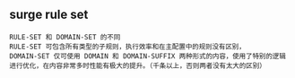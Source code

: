 ## surge rule set

```text
RULE-SET 和 DOMAIN-SET 的不同
RULE-SET 可包含所有类型的子规则，执行效率和在主配置中的规则没有区别，
DOMAIN-SET 仅可使用 DOMAIN 和 DOMAIN-SUFFIX 两种形式的内容，使用了特别的逻辑进行优化，在内容非常多时性能有极大的提升。（千条以上，否则两者没有太大的区别）
```
